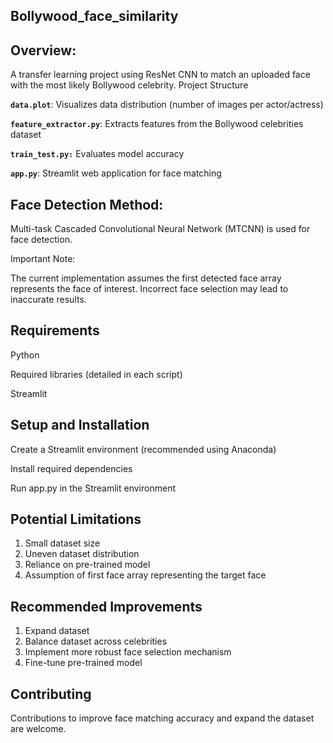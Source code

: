 ## Bollywood_face_similarity

## Overview:

A transfer learning project using ResNet CNN to match an uploaded face with the most likely Bollywood celebrity.
Project Structure

**`data.plot`**: Visualizes data distribution (number of images per actor/actress)

**`feature_extractor.py`**: Extracts features from the Bollywood celebrities dataset

**`train_test.py:`** Evaluates model accuracy

**`app.py`**: Streamlit web application for face matching

## Face Detection Method:

Multi-task Cascaded Convolutional Neural Network (MTCNN) is used for face detection.

Important Note: 

The current implementation assumes the first detected face array represents the face of interest. Incorrect face selection may lead to inaccurate results.

## Requirements

Python

Required libraries (detailed in each script)

Streamlit

## Setup and Installation

Create a Streamlit environment (recommended using Anaconda)

Install required dependencies

Run app.py in the Streamlit environment

## Potential Limitations

1. Small dataset size
2. Uneven dataset distribution
3. Reliance on pre-trained model
4. Assumption of first face array representing the target face

## Recommended Improvements

1. Expand dataset
2. Balance dataset across celebrities
3. Implement more robust face selection mechanism
4. Fine-tune pre-trained model

## Contributing

Contributions to improve face matching accuracy and expand the dataset are welcome.
